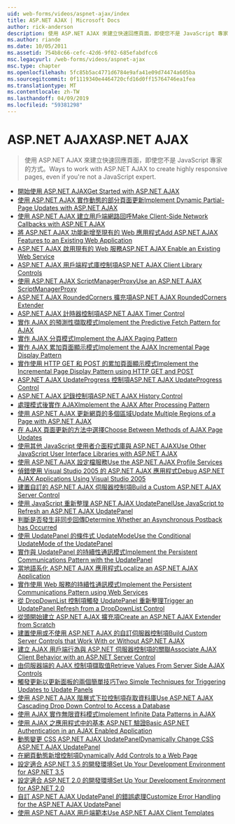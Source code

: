 ```yaml
---
uid: web-forms/videos/aspnet-ajax/index
title: ASP.NET AJAX | Microsoft Docs
author: rick-anderson
description: 使用 ASP.NET AJAX 來建立快速回應頁面，即使您不是 JavaScript 專家的方式。
ms.author: riande
ms.date: 10/05/2011
ms.assetid: 754b8c66-cefc-42d6-9f02-685efabdfcc6
msc.legacyurl: /web-forms/videos/aspnet-ajax
msc.type: chapter
ms.openlocfilehash: 5fc85b5ac4771d6784e9afa41e09d74474a605ba
ms.sourcegitcommit: 0f1119340e4464720cfd16d0ff15764746ea1fea
ms.translationtype: MT
ms.contentlocale: zh-TW
ms.lasthandoff: 04/09/2019
ms.locfileid: "59381298"
---
```

# <a name="aspnet-ajax"></a><span data-ttu-id="2a7b1-103">ASP.NET AJAX</span><span class="sxs-lookup"><span data-stu-id="2a7b1-103">ASP.NET AJAX</span></span>

> <span data-ttu-id="2a7b1-104">使用 ASP.NET AJAX 來建立快速回應頁面，即使您不是 JavaScript 專家的方式。</span><span class="sxs-lookup"><span data-stu-id="2a7b1-104">Ways to work with ASP.NET AJAX to create highly responsive pages, even if you're not a JavaScript expert.</span></span>


- [<span data-ttu-id="2a7b1-105">開始使用 ASP.NET AJAX</span><span class="sxs-lookup"><span data-stu-id="2a7b1-105">Get Started with ASP.NET AJAX</span></span>](how-do-i-get-started-with-aspnet-ajax.md)
- [<span data-ttu-id="2a7b1-106">使用 ASP.NET AJAX 實作動態的部分頁面更新</span><span class="sxs-lookup"><span data-stu-id="2a7b1-106">Implement Dynamic Partial-Page Updates with ASP.NET AJAX</span></span>](how-do-i-implement-dynamic-partial-page-updates-with-aspnet-ajax.md)
- [<span data-ttu-id="2a7b1-107">使用 ASP.NET AJAX 建立用戶端網路回呼</span><span class="sxs-lookup"><span data-stu-id="2a7b1-107">Make Client-Side Network Callbacks with ASP.NET AJAX</span></span>](how-do-i-make-client-side-network-callbacks-with-aspnet-ajax.md)
- [<span data-ttu-id="2a7b1-108">將 ASP.NET AJAX 功能新增至現有的 Web 應用程式</span><span class="sxs-lookup"><span data-stu-id="2a7b1-108">Add ASP.NET AJAX Features to an Existing Web Application</span></span>](how-do-i-add-aspnet-ajax-features-to-an-existing-web-application.md)
- [<span data-ttu-id="2a7b1-109">ASP.NET AJAX 啟用現有的 Web 服務</span><span class="sxs-lookup"><span data-stu-id="2a7b1-109">ASP.NET AJAX Enable an Existing Web Service</span></span>](how-do-i-aspnet-ajax-enable-an-existing-web-service.md)
- [<span data-ttu-id="2a7b1-110">ASP.NET AJAX 用戶端程式庫控制項</span><span class="sxs-lookup"><span data-stu-id="2a7b1-110">ASP.NET AJAX Client Library Controls</span></span>](how-do-i-use-the-aspnet-ajax-client-library-controls.md)
- [<span data-ttu-id="2a7b1-111">使用 ASP.NET AJAX ScriptManagerProxy</span><span class="sxs-lookup"><span data-stu-id="2a7b1-111">Use an ASP.NET AJAX ScriptManagerProxy</span></span>](how-do-i-use-an-aspnet-ajax-scriptmanagerproxy.md)
- [<span data-ttu-id="2a7b1-112">ASP.NET AJAX RoundedCorners 擴充項</span><span class="sxs-lookup"><span data-stu-id="2a7b1-112">ASP.NET AJAX RoundedCorners Extender</span></span>](how-do-i-use-the-aspnet-ajax-roundedcorners-extender.md)
- [<span data-ttu-id="2a7b1-113">ASP.NET AJAX 計時器控制項</span><span class="sxs-lookup"><span data-stu-id="2a7b1-113">ASP.NET AJAX Timer Control</span></span>](how-do-i-use-the-aspnet-ajax-timer-control.md)
- [<span data-ttu-id="2a7b1-114">實作 AJAX 的預測性擷取模式</span><span class="sxs-lookup"><span data-stu-id="2a7b1-114">Implement the Predictive Fetch Pattern for AJAX</span></span>](how-do-i-implement-the-predictive-fetch-pattern-for-ajax.md)
- [<span data-ttu-id="2a7b1-115">實作 AJAX 分頁模式</span><span class="sxs-lookup"><span data-stu-id="2a7b1-115">Implement the AJAX Paging Pattern</span></span>](how-do-i-implement-the-ajax-paging-pattern.md)
- [<span data-ttu-id="2a7b1-116">實作 AJAX 累加頁面顯示模式</span><span class="sxs-lookup"><span data-stu-id="2a7b1-116">Implement the AJAX Incremental Page Display Pattern</span></span>](how-do-i-implement-the-ajax-incremental-page-display-pattern.md)
- [<span data-ttu-id="2a7b1-117">實作使用 HTTP GET 和 POST 的累加頁面顯示模式</span><span class="sxs-lookup"><span data-stu-id="2a7b1-117">Implement the Incremental Page Display Pattern using HTTP GET and POST</span></span>](how-do-i-implement-the-incremental-page-display-pattern-using-http-get-and-post.md)
- [<span data-ttu-id="2a7b1-118">ASP.NET AJAX UpdateProgress 控制項</span><span class="sxs-lookup"><span data-stu-id="2a7b1-118">ASP.NET AJAX UpdateProgress Control</span></span>](how-do-i-use-the-aspnet-ajax-updateprogress-control.md)
- [<span data-ttu-id="2a7b1-119">ASP.NET AJAX 記錄控制項</span><span class="sxs-lookup"><span data-stu-id="2a7b1-119">ASP.NET AJAX History Control</span></span>](how-do-i-use-the-aspnet-ajax-history-control.md)
- [<span data-ttu-id="2a7b1-120">處理模式後實作 AJAX</span><span class="sxs-lookup"><span data-stu-id="2a7b1-120">Implement the AJAX After Processing Pattern</span></span>](how-do-i-implement-the-ajax-after-processing-pattern.md)
- [<span data-ttu-id="2a7b1-121">使用 ASP.NET AJAX 更新網頁的多個區域</span><span class="sxs-lookup"><span data-stu-id="2a7b1-121">Update Multiple Regions of a Page with ASP.NET AJAX</span></span>](how-do-i-update-multiple-regions-of-a-page-with-aspnet-ajax.md)
- [<span data-ttu-id="2a7b1-122">在 AJAX 頁面更新的方法中選擇</span><span class="sxs-lookup"><span data-stu-id="2a7b1-122">Choose Between Methods of AJAX Page Updates</span></span>](how-do-i-choose-between-methods-of-ajax-page-updates.md)
- [<span data-ttu-id="2a7b1-123">使用其他 JavaScript 使用者介面程式庫與 ASP.NET AJAX</span><span class="sxs-lookup"><span data-stu-id="2a7b1-123">Use Other JavaScript User Interface Libraries with ASP.NET AJAX</span></span>](how-do-i-use-other-javascript-user-interface-libraries-with-aspnet-ajax.md)
- [<span data-ttu-id="2a7b1-124">使用 ASP.NET AJAX 設定檔服務</span><span class="sxs-lookup"><span data-stu-id="2a7b1-124">Use the ASP.NET AJAX Profile Services</span></span>](how-do-i-use-the-aspnet-ajax-profile-services.md)
- [<span data-ttu-id="2a7b1-125">偵錯使用 Visual Studio 2005 的 ASP.NET AJAX 應用程式</span><span class="sxs-lookup"><span data-stu-id="2a7b1-125">Debug ASP.NET AJAX Applications Using Visual Studio 2005</span></span>](how-do-i-debug-aspnet-ajax-applications-using-visual-studio-2005.md)
- [<span data-ttu-id="2a7b1-126">建置自訂的 ASP.NET AJAX 伺服器控制項</span><span class="sxs-lookup"><span data-stu-id="2a7b1-126">Build a Custom ASP.NET AJAX Server Control</span></span>](how-do-i-build-a-custom-aspnet-ajax-server-control.md)
- [<span data-ttu-id="2a7b1-127">使用 JavaScript 重新整理 ASP.NET AJAX UpdatePanel</span><span class="sxs-lookup"><span data-stu-id="2a7b1-127">Use JavaScript to Refresh an ASP.NET AJAX UpdatePanel</span></span>](how-do-i-use-javascript-to-refresh-an-aspnet-ajax-updatepanel.md)
- [<span data-ttu-id="2a7b1-128">判斷是否發生非同步回傳</span><span class="sxs-lookup"><span data-stu-id="2a7b1-128">Determine Whether an Asynchronous Postback has Occurred</span></span>](how-do-i-determine-whether-an-asynchronous-postback-has-occurred.md)
- [<span data-ttu-id="2a7b1-129">使用 UpdatePanel 的條件式 UpdateMode</span><span class="sxs-lookup"><span data-stu-id="2a7b1-129">Use the Conditional UpdateMode of the UpdatePanel</span></span>](how-do-i-use-the-conditional-updatemode-of-the-updatepanel.md)
- [<span data-ttu-id="2a7b1-130">實作與 UpdatePanel 的持續性通訊模式</span><span class="sxs-lookup"><span data-stu-id="2a7b1-130">Implement the Persistent Communications Pattern with the UpdatePanel</span></span>](how-do-i-implement-the-persistent-communications-pattern-with-the-updatepanel.md)
- [<span data-ttu-id="2a7b1-131">當地語系化 ASP.NET AJAX 應用程式</span><span class="sxs-lookup"><span data-stu-id="2a7b1-131">Localize an ASP.NET AJAX Application</span></span>](how-do-i-localize-an-aspnet-ajax-application.md)
- [<span data-ttu-id="2a7b1-132">實作使用 Web 服務的持續性通訊模式</span><span class="sxs-lookup"><span data-stu-id="2a7b1-132">Implement the Persistent Communications Pattern using Web Services</span></span>](how-do-i-implement-the-persistent-communications-pattern-using-web-services.md)
- [<span data-ttu-id="2a7b1-133">從 DropDownList 控制項觸發 UpdatePanel 重新整理</span><span class="sxs-lookup"><span data-stu-id="2a7b1-133">Trigger an UpdatePanel Refresh from a DropDownList Control</span></span>](how-do-i-trigger-an-updatepanel-refresh-from-a-dropdownlist-control.md)
- [<span data-ttu-id="2a7b1-134">從頭開始建立 ASP.NET AJAX 擴充項</span><span class="sxs-lookup"><span data-stu-id="2a7b1-134">Create an ASP.NET AJAX Extender from Scratch</span></span>](how-do-i-create-an-aspnet-ajax-extender-from-scratch.md)
- [<span data-ttu-id="2a7b1-135">建置使用或不使用 ASP.NET AJAX 的自訂伺服器控制項</span><span class="sxs-lookup"><span data-stu-id="2a7b1-135">Build Custom Server Controls that Work With or Without ASP.NET AJAX</span></span>](how-do-i-build-custom-server-controls-that-work-with-or-without-aspnet-ajax.md)
- [<span data-ttu-id="2a7b1-136">建立 AJAX 用戶端行為與 ASP.NET 伺服器控制項的關聯</span><span class="sxs-lookup"><span data-stu-id="2a7b1-136">Associate AJAX Client Behavior with an ASP.NET Server Control</span></span>](how-do-i-associate-ajax-client-behavior-with-an-aspnet-server-control.md)
- [<span data-ttu-id="2a7b1-137">由伺服器端的 AJAX 控制項擷取值</span><span class="sxs-lookup"><span data-stu-id="2a7b1-137">Retrieve Values From Server Side AJAX Controls</span></span>](how-do-i-retrieve-values-from-server-side-ajax-controls.md)
- [<span data-ttu-id="2a7b1-138">觸發更新以更新面板的兩個簡單技巧</span><span class="sxs-lookup"><span data-stu-id="2a7b1-138">Two Simple Techniques for Triggering Updates to Update Panels</span></span>](two-simple-techniques-for-triggering-updates-to-update-panels.md)
- [<span data-ttu-id="2a7b1-139">使用 ASP.NET AJAX 階層式下拉控制項存取資料庫</span><span class="sxs-lookup"><span data-stu-id="2a7b1-139">Use ASP.NET AJAX Cascading Drop Down Control to Access a Database</span></span>](use-aspnet-ajax-cascading-drop-down-control-to-access-a-database.md)
- [<span data-ttu-id="2a7b1-140">使用 AJAX 實作無限資料模式</span><span class="sxs-lookup"><span data-stu-id="2a7b1-140">Implement Infinite Data Patterns in AJAX</span></span>](implement-infinite-data-patterns-in-ajax.md)
- [<span data-ttu-id="2a7b1-141">使用 AJAX 之應用程式中的基本 ASP.NET 驗證</span><span class="sxs-lookup"><span data-stu-id="2a7b1-141">Basic ASP.NET Authentication in an AJAX Enabled Application</span></span>](basic-aspnet-authentication-in-an-ajax-enabled-application.md)
- [<span data-ttu-id="2a7b1-142">動態變更 CSS ASP.NET AJAX UpdatePanel</span><span class="sxs-lookup"><span data-stu-id="2a7b1-142">Dynamically Change CSS ASP.NET AJAX UpdatePanel</span></span>](how-to-dynamically-change-css-using-the-aspnet-ajax-updatepanel.md)
- [<span data-ttu-id="2a7b1-143">在網頁動態新增控制項</span><span class="sxs-lookup"><span data-stu-id="2a7b1-143">Dynamically Add Controls to a Web Page</span></span>](how-to-dynamically-add-controls-to-a-web-page.md)
- [<span data-ttu-id="2a7b1-144">設定適合 ASP.NET 3.5 的開發環境</span><span class="sxs-lookup"><span data-stu-id="2a7b1-144">Set Up Your Development Environment for ASP.NET 3.5</span></span>](set-up-your-development-environment-for-aspnet-35.md)
- [<span data-ttu-id="2a7b1-145">設定適合 ASP.NET 2.0 的開發環境</span><span class="sxs-lookup"><span data-stu-id="2a7b1-145">Set Up Your Development Environment for ASP.NET 2.0</span></span>](set-up-your-development-environment-for-aspnet-20.md)
- [<span data-ttu-id="2a7b1-146">自訂 ASP.NET AJAX UpdatePanel 的錯誤處理</span><span class="sxs-lookup"><span data-stu-id="2a7b1-146">Customize Error Handling for the ASP.NET AJAX UpdatePanel</span></span>](how-do-i-customize-error-handling-for-the-aspnet-ajax-updatepanel.md)
- [<span data-ttu-id="2a7b1-147">使用 ASP.NET AJAX 用戶端範本</span><span class="sxs-lookup"><span data-stu-id="2a7b1-147">Use ASP.NET AJAX Client Templates</span></span>](how-do-i-use-aspnet-ajax-client-templates.md)
